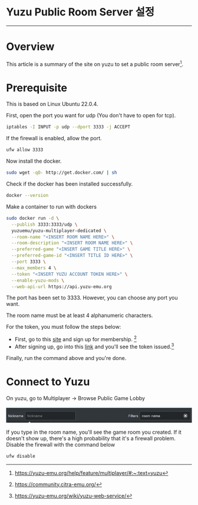 # Yuzu Public Room Server 설정

---

# Overview

This article is a summary of the site on yuzu to set a public room server[^1].

# Prerequisite

This is based on Linux Ubuntu 22.0.4.

First, open the port you want for udp (You don't have to open for  tcp).

```bash
iptables -I INPUT -p udp --dport 3333 -j ACCEPT
```

If the firewall is enabled, allow the port.

```bash
ufw allow 3333
```

Now install the docker.

```bash
sudo wget -qO- http://get.docker.com/ | sh
```

Check if the docker has been installed successfully.

```bash
docker --version
```

Make a container to run with dockers

```bash
sudo docker run -d \
  --publish 3333:3333/udp \
  yuzuemu/yuzu-multiplayer-dedicated \
  --room-name "<INSERT ROOM NAME HERE>" \
  --room-description "<INSERT ROOM NAME HERE>" \
  --preferred-game "<INSERT GAME TITLE HERE>" \
  --preferred-game-id "<INSERT TITLE ID HERE>" \
  --port 3333 \
  --max_members 4 \
  --token "<INSERT YUZU ACCOUNT TOKEN HERE>" \
  --enable-yuzu-mods \
  --web-api-url https://api.yuzu-emu.org
```

The port has been set to 3333. However, you can choose any port you want.

The room name must be at least 4 alphanumeric characters.

For the token, you must follow the steps below:

- First, go to this [site](https://community.citra-emu.org/) and sign up for membership. [^2]
- After signing up, go into this [link](https://yuzu-emu.org/wiki/yuzu-web-service/) and you'll see the token issued.[^3]

Finally, run the command above and you're done.

# Connect to Yuzu

On yuzu, go to Multiplayer → Browse Public Game Lobby

![YUZU_Public_Room](img/YUZU_Public_Room.png)

If you type in the room name, you'll see the game room you created. If it doesn't show up, there's a high probability that it's a firewall problem. Disable the firewall with the command below

```bash
ufw disable
```

[^1]: https://yuzu-emu.org/help/feature/multiplayer/#:~:text=yuzu
[^2]: https://community.citra-emu.org/
[^3]: https://yuzu-emu.org/wiki/yuzu-web-service/